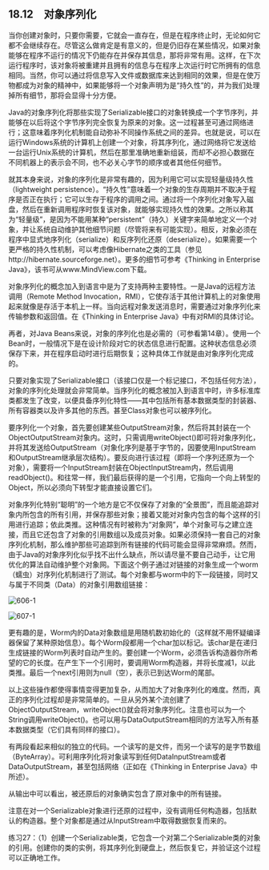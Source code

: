 ## 18.12　对象序列化

当你创建对象时，只要你需要，它就会一直存在，但是在程序终止时，无论如何它都不会继续存在。尽管这么做肯定是有意义的，但是仍旧存在某些情况，如果对象能够在程序不运行的情况下仍能存在并保存其信息，那将非常有用。这样，在下次运行程序时，该对象将被重建并且拥有的信息与在程序上次运行时它所拥有的信息相同。当然，你可以通过将信息写入文件或数据库来达到相同的效果，但是在使万物都成为对象的精神中，如果能够将一个对象声明为是“持久性”的，并为我们处理掉所有细节，那将会显得十分方便。

Java的对象序列化将那些实现了Serializable接口的对象转换成一个字节序列，并能够在以后将这个字节序列完全恢复为原来的对象。这一过程甚至可通过网络进行；这意味着序列化机制能自动弥补不同操作系统之间的差异。也就是说，可以在运行Windows系统的计算机上创建一个对象，将其序列化，通过网络将它发送给一台运行Unix系统的计算机，然后在那里准确地重新组装，而却不必担心数据在不同机器上的表示会不同，也不必关心字节的顺序或者其他任何细节。

就其本身来说，对象的序列化是非常有趣的，因为利用它可以实现轻量级持久性（lightweight persistence）。“持久性”意味着一个对象的生存周期并不取决于程序是否正在执行；它可以生存于程序的调用之间。通过将一个序列化对象写入磁盘，然后在重新调用程序时恢复该对象，就能够实现持久性的效果。之所以称其为“轻量级”，是因为不能用某种“persistent”（持久）关键字来简单地定义一个对象，并让系统自动维护其他细节问题（尽管将来有可能实现）。相反，对象必须在程序中显式地序列化（serialize）和反序列化还原（deserialize）。如果需要一个更严格的持久性机制，可以考虑像Hibernate之类的工具（参见http://hibernate.sourceforge.net）。更多的细节可参考《Thinking in Enterprise Java》，该书可从www.MindView.com下载。

对象序列化的概念加入到语言中是为了支持两种主要特性。一是Java的远程方法调用（Remote Method Invocation，RMI），它使存活于其他计算机上的对象使用起来就像是存活于本机上一样。当向远程对象发送消息时，需要通过对象序列化来传输参数和返回值。在《Thinking in Enterprise Java》中有对RMI的具体讨论。

再者，对Java Beans来说，对象的序列化也是必需的（可参看第14章）。使用一个Bean时，一般情况下是在设计阶段对它的状态信息进行配置。这种状态信息必须保存下来，并在程序启动时进行后期恢复；这种具体工作就是由对象序列化完成的。

只要对象实现了Serializable接口（该接口仅是一个标记接口，不包括任何方法），对象的序列化处理就会非常简单。当序列化的概念被加入到语言中时，许多标准库类都发生了改变，以便具备序列化特性——其中包括所有基本数据类型的封装器、所有容器类以及许多其他的东西。甚至Class对象也可以被序列化。

要序列化一个对象，首先要创建某些OutputStream对象，然后将其封装在一个ObjectOutputStream对象内。这时，只需调用writeObject()即可将对象序列化，并将其发送给OutputStream（对象化序列是基于字节的，因要使用InputStream和OutputStream继承层次结构）。要反向进行该过程（即将一个序列还原为一个对象），需要将一个InputStream封装在ObjectInputStream内，然后调用readObject()。和往常一样，我们最后获得的是一个引用，它指向一个向上转型的Object，所以必须向下转型才能直接设置它们。

对象序列化特别“聪明”的一个地方是它不仅保存了对象的“全景图”，而且能追踪对象内所包含的所有引用，并保存那些对象；接着又能对对象内包含的每个这样的引用进行追踪；依此类推。这种情况有时被称为“对象网”，单个对象可与之建立连接，而且它还包含了对象的引用数组以及成员对象。如果必须保持一套自己的对象序列化机制，那么维护那些可追踪到所有链接的代码可能会显得非常麻烦。然而，由于Java的对象序列化似乎找不出什么缺点，所以请尽量不要自己动手，让它用优化的算法自动维护整个对象网。下面这个例子通过对链接的对象生成一个worm（蠕虫）对序列化机制进行了测试。每个对象都与worm中的下一段链接，同时又与属于不同类（Data）的对象引用数组链接：

![606-1](../Images/image03545.jpeg)

![607-1](../Images/image03546.jpeg)

更有趣的是，Worm内的Data对象数组是用随机数初始化的（这样就不用怀疑编译器保留了某种原始信息）。每个Worm段都用一个char加以标记。该char是在递归生成链接的Worm列表时自动产生的。要创建一个Worm，必须告诉构造器你所希望的它的长度。在产生下一个引用时，要调用Worm构造器，并将长度减1，以此类推。最后一个next引用则为null（空），表示已到达Worm的尾部。

以上这些操作都使得事情变得更加复杂，从而加大了对象序列化的难度。然而，真正的序列化过程却是非常简单的。一旦从另外某个流创建了ObjectOutputStream，writeObject()就会将对象序列化。注意也可以为一个String调用writeObject()。也可以用与DataOutputStream相同的方法写入所有基本数据类型（它们具有同样的接口）。

有两段看起来相似的独立的代码。一个读写的是文件，而另一个读写的是字节数组（ByteArray）。可利用序列化将对象读写到任何DataInputStream或者DataOutputStream，甚至包括网络（正如在《Thinking in Enterprise Java》中所述）。

从输出中可以看出，被还原后的对象确实包含了原对象中的所有链接。

注意在对一个Serializable对象进行还原的过程中，没有调用任何构造器，包括默认的构造器。整个对象都是通过从InputStream中取得数据恢复而来的。

练习27：（1）创建一个Serializable类，它包含一个对第二个Serializable类的对象的引用。创建你的类的实例，将其序列化到硬盘上，然后恢复它，并验证这个过程可以正确地工作。
